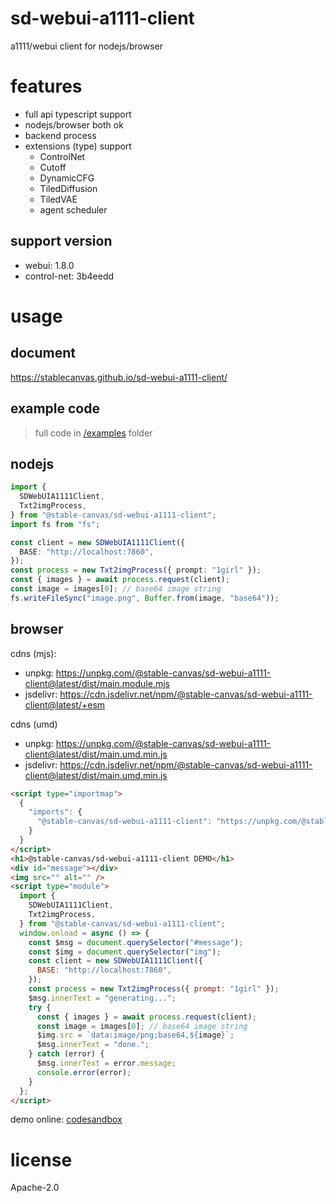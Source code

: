 # sd-webui-a1111-client

a1111/webui client for nodejs/browser

# features

- full api typescript support
- nodejs/browser both ok
- backend process
- extensions (type) support
  - ControlNet
  - Cutoff
  - DynamicCFG
  - TiledDiffusion
  - TiledVAE
  - agent scheduler

## support version
- webui: 1.8.0
- control-net: 3b4eedd

# usage

## document
https://stablecanvas.github.io/sd-webui-a1111-client/

## example code
> full code in [/examples](/examples) folder

## nodejs

```ts
import {
  SDWebUIA1111Client,
  Txt2imgProcess,
} from "@stable-canvas/sd-webui-a1111-client";
import fs from "fs";

const client = new SDWebUIA1111Client({
  BASE: "http://localhost:7860",
});
const process = new Txt2imgProcess({ prompt: "1girl" });
const { images } = await process.request(client);
const image = images[0]; // base64 image string
fs.writeFileSync("image.png", Buffer.from(image, "base64"));
```

## browser

cdns (mjs):
- unpkg: https://unpkg.com/@stable-canvas/sd-webui-a1111-client@latest/dist/main.module.mjs
- jsdelivr: https://cdn.jsdelivr.net/npm/@stable-canvas/sd-webui-a1111-client@latest/+esm

cdns (umd)
- unpkg: https://unpkg.com/@stable-canvas/sd-webui-a1111-client@latest/dist/main.umd.min.js
- jsdelivr: https://cdn.jsdelivr.net/npm/@stable-canvas/sd-webui-a1111-client@latest/dist/main.umd.min.js

```html
<script type="importmap">
  {
    "imports": {
      "@stable-canvas/sd-webui-a1111-client": "https://unpkg.com/@stable-canvas/sd-webui-a1111-client@latest/dist/main.module.mjs"
    }
  }
</script>
<h1>@stable-canvas/sd-webui-a1111-client DEMO</h1>
<div id="message"></div>
<img src="" alt="" />
<script type="module">
  import {
    SDWebUIA1111Client,
    Txt2imgProcess,
  } from "@stable-canvas/sd-webui-a1111-client";
  window.onload = async () => {
    const $msg = document.querySelector("#message");
    const $img = document.querySelector("img");
    const client = new SDWebUIA1111Client({
      BASE: "http://localhost:7860",
    });
    const process = new Txt2imgProcess({ prompt: "1girl" });
    $msg.innerText = "generating...";
    try {
      const { images } = await process.request(client);
      const image = images[0]; // base64 image string
      $img.src = `data:image/png;base64,${image}`;
      $msg.innerText = "done.";
    } catch (error) {
      $msg.innerText = error.message;
      console.error(error);
    }
  };
</script>
```

demo online: [codesandbox](https://codesandbox.io/s/sd-webui-a1111-client-demo-j38wmy?file=/src/index.js)

# license
Apache-2.0
